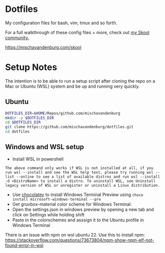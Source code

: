 # Dotfiles

My configuration files for bash, vim, tmux and so forth.

For a full walkthrough of these config files + more, check out [my Skool community.](https://mischavandenburg.com/skool)

https://mischavandenburg.com/skool

# Setup Notes

The intention is to be able to run  a setup script after cloning the repo on a Mac or Ubuntu (WSL) system and be up and running very quickly.

## Ubuntu

```bash
DOTFILES_DIR=$HOME/Repos/github.com/mischavandenburg
mkdir -p $DOTFILES_DIR
cd $DOTFILES_DIR
git clone https://github.com/mischavandenburg/dotfiles.git
cd dotfiles
```

## Windows and WSL setup

* Install WSL in powershell 

```
The above command only works if WSL is not installed at all, if you run wsl --install and see the WSL help text, please try running wsl --list --online to see a list of available distros and run wsl --install -d <DistroName> to install a distro. To uninstall WSL, see Uninstall legacy version of WSL or unregister or uninstall a Linux distribution.
```

* Use [chocolatey](https://chocolatey.org/install) to install Windows Terminal Preview using `choco install microsoft-windows-terminal --pre`
* Get gruvbox-material color scheme for Windows Terminal. 
* Open the settings.json in windows preview by opening a new tab and click on Settings while holding shift
* Paste in the colorschemes and asssign it to the Ubuntu profile in Windows Terminal

There is an issue with npm on wsl ubuntu 22. Use this to install npm: https://stackoverflow.com/questions/73673804/npm-show-npm-elf-not-found-error-in-wsl

